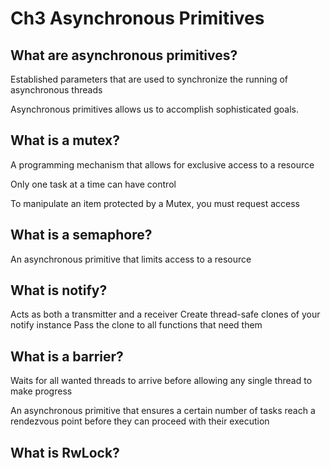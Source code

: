 # Ch3 Asynchronous Primitives

## What are asynchronous primitives?

Established parameters that are used to synchronize the running of asynchronous threads

Asynchronous primitives allows us to accomplish
sophisticated goals.

## What is a mutex?

A programming mechanism that allows for exclusive access to a resource

Only one task at a time can have control

To manipulate an item protected by a Mutex, you must request access

## What is a semaphore?

An asynchronous primitive that limits access to a resource

## What is notify?

Acts as both a transmitter and a receiver
Create thread-safe clones of your notify instance
Pass the clone to all functions that need them

## What is a barrier?

Waits for all wanted threads to arrive before allowing any single thread to make progress

An asynchronous primitive that ensures a certain number of tasks reach a rendezvous point before
they can proceed with their execution

## What is RwLock?
